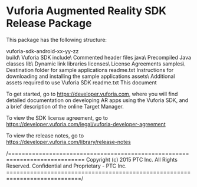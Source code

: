 # Vuforia Augmented Reality SDK Release Package

This package has the following structure:

vuforia-sdk-android-xx-yy-zz\
build\ Vuforia SDK include\ Commented header files java\ Precompiled Java classes lib\ Dynamic link libraries licenses\ License Agreements samples\ Destination folder for sample applications readme.txt Instructions for downloading and installing the sample applications assets\ Additional assets required to use Vuforia SDK readme.txt This document

To get started, go to https://developer.vuforia.com, where you will find detailed documentation on developing AR apps using the Vuforia SDK, and a brief description of the online Target Manager.

To view the SDK license agreement, go to https://developer.vuforia.com/legal/vuforia-developer-agreement

To view the release notes, go to https://developer.vuforia.com/library/release-notes

/============================================================================ Copyright (c) 2015 PTC Inc. All Rights Reserved. Confidential and Proprietary - PTC Inc. ============================================================================/
